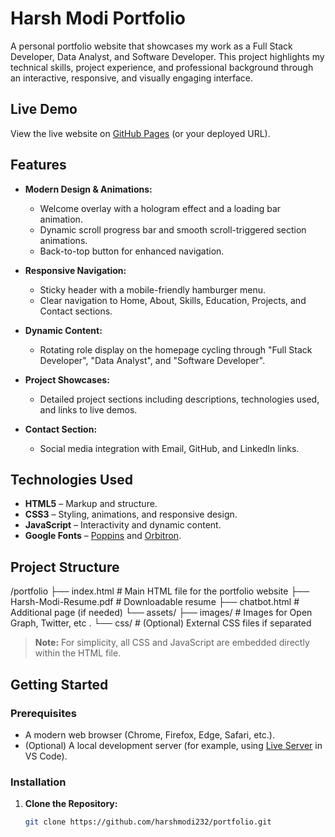 # Harsh Modi Portfolio

A personal portfolio website that showcases my work as a Full Stack Developer, Data Analyst, and Software Developer. This project highlights my technical skills, project experience, and professional background through an interactive, responsive, and visually engaging interface.

## Live Demo

View the live website on [GitHub Pages](https://harshmodi.in/) (or your deployed URL).

## Features

- **Modern Design & Animations:**  
  - Welcome overlay with a hologram effect and a loading bar animation.
  - Dynamic scroll progress bar and smooth scroll-triggered section animations.
  - Back-to-top button for enhanced navigation.

- **Responsive Navigation:**  
  - Sticky header with a mobile-friendly hamburger menu.
  - Clear navigation to Home, About, Skills, Education, Projects, and Contact sections.

- **Dynamic Content:**  
  - Rotating role display on the homepage cycling through "Full Stack Developer", "Data Analyst", and "Software Developer".

- **Project Showcases:**  
  - Detailed project sections including descriptions, technologies used, and links to live demos.

- **Contact Section:**  
  - Social media integration with Email, GitHub, and LinkedIn links.

## Technologies Used

- **HTML5** – Markup and structure.
- **CSS3** – Styling, animations, and responsive design.
- **JavaScript** – Interactivity and dynamic content.
- **Google Fonts** – [Poppins](https://fonts.google.com/specimen/Poppins) and [Orbitron](https://fonts.google.com/specimen/Orbitron).

## Project Structure

/portfolio ├── index.html # Main HTML file for the portfolio website       ├── Harsh-Modi-Resume.pdf # Downloadable resume         ├── chatbot.html # Additional page (if needed)         └── assets/           ├── images/ # Images for Open Graph, Twitter, etc      . └── css/ # (Optional) External CSS files if separated



> **Note:** For simplicity, all CSS and JavaScript are embedded directly within the HTML file.

## Getting Started

### Prerequisites

- A modern web browser (Chrome, Firefox, Edge, Safari, etc.).
- (Optional) A local development server (for example, using [Live Server](https://marketplace.visualstudio.com/items?itemName=ritwickdey.LiveServer) in VS Code).

### Installation

1. **Clone the Repository:**

   ```bash
   git clone https://github.com/harshmodi232/portfolio.git
